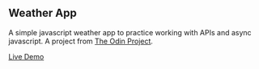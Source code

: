 ## Weather App

A simple javascript weather app to practice working with APIs and async javascript. A project from [The Odin Project](https://www.theodinproject.com/courses/javascript/lessons/weather-app).

[Live Demo](https://raw.githack.com/zenott/weather-app/development/dist/index.html)
